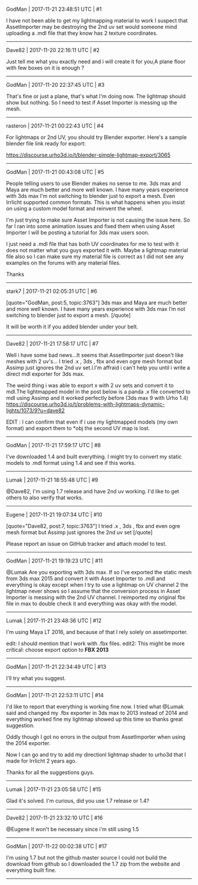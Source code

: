 GodMan | 2017-11-21 23:48:51 UTC | #1

I have not been able to get my lightmapping material to work I suspect that AssetImporter may be destroying the 2nd uv set would someone mind uploading a .mdl file that they know has 2 texture coordinates.

-------------------------

Dave82 | 2017-11-20 22:16:11 UTC | #2

Just tell me what you exactly need and i will create it for you,A plane floor with few boxes on it is enough ?

-------------------------

GodMan | 2017-11-20 22:37:45 UTC | #3

That's fine or just a plane, that's what I'm doing now. The lightmap should show but nothing. So I need to test if Asset Importer is messing up the mesh.

-------------------------

rasteron | 2017-11-21 00:22:43 UTC | #4

For lightmaps or 2nd UV, you should try Blender exporter. Here's a sample blender file link ready for export:

https://discourse.urho3d.io/t/blender-simple-lightmap-export/3065

-------------------------

GodMan | 2017-11-21 00:43:08 UTC | #5

People telling users to use Blender makes no sense to me. 3ds max and Maya are much better and more well known. I have many years experience with 3ds max I'm not switching to blender just to export a mesh. Even Irrlicht supported common formats. This is what happens when you insist on using a custom model format and reinvent the wheel.

I'm just trying to make sure Asset Importer is not causing the issue here. So far I ran into some animation issues and fixed them when using Asset Importer I will be posting a tutorial for 3ds max users soon. 

I just need a .mdl file that has both UV coordinates for me to test with it does not matter what you guys exported it with.
Maybe a  lightmap material file also so I can make sure my material file is correct as I did not see any examples on the forums with any material files.

Thanks

-------------------------

stark7 | 2017-11-21 02:05:31 UTC | #6

[quote="GodMan, post:5, topic:3763"]
3ds max and Maya are much better and more well known. I have many years experience with 3ds max I’m not switching to blender just to export a mesh.
[/quote]

It will be worth it if you added blender under your belt.

-------------------------

Dave82 | 2017-11-21 17:58:17 UTC | #7

Well i have some bad news...It seems that AssetImporter just doesn't like meshes with 2 uv's... I tried .x , 3ds , fbx and even ogre mesh format but Assimp just ignores the 2nd uv set.l.I'm affraid i can't help you until i write a direct mdl exporter for 3ds max.

The weird thing i was able to export x with 2 uv sets and convert it to mdl.The lightmapped model in the post below is a panda .x file converted to mdl using Assimp and it worked perfectly before (3ds max 9 with Urho 1.4)
https://discourse.urho3d.io/t/problems-with-lightmaps-dynamic-lights/1073/9?u=dave82

EDIT : 
I can confirm that even if i use my lightmapped models (my own format) and export them to *obj the second UV map is lost.

-------------------------

GodMan | 2017-11-21 17:59:17 UTC | #8

I've downloaded 1.4 and built everything. I might try to convert my static models to .mdl format using 1.4 and see if this works.

-------------------------

Lumak | 2017-11-21 18:55:48 UTC | #9

@Dave82, I'm using 1.7 release and have 2nd uv working. I'd like to get others to also verify that works.

-------------------------

Eugene | 2017-11-21 19:07:34 UTC | #10

[quote="Dave82, post:7, topic:3763"]
I tried .x , 3ds , fbx and even ogre mesh format but Assimp just ignores the 2nd uv set
[/quote]

Please report an issue on GitHub tracker and attach model to test.

-------------------------

GodMan | 2017-11-21 19:19:23 UTC | #11

@Lumak Are you exporting with 3ds max. If so I've exported the static mesh from 3ds max 2015 and convert it with Asset Importer to .mdl and everything is okay except when I try to use a lightmap on UV channel 2 the lightmap never shows so I assume that the conversion process in Asset Importer is messing with the 2nd UV channel. I reimported my original fbx file in max to double check it and everything was okay with the model.

-------------------------

Lumak | 2017-11-21 23:48:36 UTC | #12

I'm using Maya LT 2016, and because of that I rely solely on assetimporter.

edit: I should mention that I work with .fbx files.
edit2: This might be more critical: choose export option to **FBX 2013**

-------------------------

GodMan | 2017-11-21 22:34:49 UTC | #13

I'll try what you suggest.

-------------------------

GodMan | 2017-11-21 22:53:11 UTC | #14

I'd like to report that everything is working fine now. I tried what @Lumak said and changed my .fbx exporter in 3ds max to 2013 instead of 2014 and everything worked fine my lightmap showed up this time so thanks great suggestion.

Oddly though I got no errors in the output from AssetImporter when using the 2014 exporter. 

Now I can go and try to add my directionl lightmap shader to urho3d that I made for Irrlicht 2 years ago.


Thanks for all the suggestions guys.

-------------------------

Lumak | 2017-11-21 23:05:58 UTC | #15

Glad it's solved. I'm curious, did you use 1.7 release or 1.4?

-------------------------

Dave82 | 2017-11-21 23:32:10 UTC | #16

@Eugene It won't be necessary since i'm still using 1.5

-------------------------

GodMan | 2017-11-22 00:02:38 UTC | #17

I'm using 1.7 but not the github master source I could not build the download from github so I downloaded the 1.7 zip from the website and everything built fine.

-------------------------

